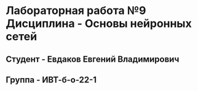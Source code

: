 # Лабораторная работа №9 Дисциплина - Основы нейронных сетей
## Студент - Евдаков Евгений Владимирович
## Группа - ИВТ-б-о-22-1
